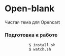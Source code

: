 Open-blank
==========

Чистая тема для Opencart

### Подготовка к работе

               $ install.sh
               $ watch.sh 
        



